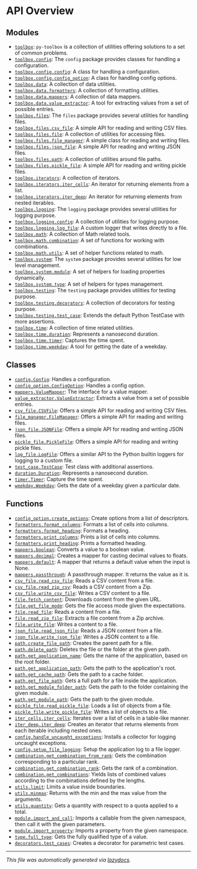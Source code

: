 <!-- markdownlint-disable -->

# API Overview

## Modules

- [`toolbox`](./toolbox.md#module-toolbox): `py-toolbox` is a collection of utilities offering solutions to a set of common problems.
- [`toolbox.config`](./toolbox.config.md#module-toolboxconfig): The `config` package provides classes for handling a configuration.
- [`toolbox.config.config`](./toolbox.config.config.md#module-toolboxconfigconfig): A class for handling a configuration.
- [`toolbox.config.config_option`](./toolbox.config.config_option.md#module-toolboxconfigconfig_option): A class for handling config options.
- [`toolbox.data`](./toolbox.data.md#module-toolboxdata): A collection of data utilities.
- [`toolbox.data.formatters`](./toolbox.data.formatters.md#module-toolboxdataformatters): A collection of formatting utilities.
- [`toolbox.data.mappers`](./toolbox.data.mappers.md#module-toolboxdatamappers): A collection of data mappers.
- [`toolbox.data.value_extractor`](./toolbox.data.value_extractor.md#module-toolboxdatavalue_extractor): A tool for extracting values from a set of possible entries.
- [`toolbox.files`](./toolbox.files.md#module-toolboxfiles): The `files` package provides several utilities for handling files.
- [`toolbox.files.csv_file`](./toolbox.files.csv_file.md#module-toolboxfilescsv_file): A simple API for reading and writing CSV files.
- [`toolbox.files.file`](./toolbox.files.file.md#module-toolboxfilesfile): A collection of utilities for accessing files.
- [`toolbox.files.file_manager`](./toolbox.files.file_manager.md#module-toolboxfilesfile_manager): A simple class for reading and writing files.
- [`toolbox.files.json_file`](./toolbox.files.json_file.md#module-toolboxfilesjson_file): A simple API for reading and writing JSON files.
- [`toolbox.files.path`](./toolbox.files.path.md#module-toolboxfilespath): A collection of utilities around file paths.
- [`toolbox.files.pickle_file`](./toolbox.files.pickle_file.md#module-toolboxfilespickle_file): A simple API for reading and writing pickle files.
- [`toolbox.iterators`](./toolbox.iterators.md#module-toolboxiterators): A collection of iterators.
- [`toolbox.iterators.iter_cells`](./toolbox.iterators.iter_cells.md#module-toolboxiteratorsiter_cells): An iterator for returning elements from a list.
- [`toolbox.iterators.iter_deep`](./toolbox.iterators.iter_deep.md#module-toolboxiteratorsiter_deep): An iterator for returning elements from nested iterables.
- [`toolbox.logging`](./toolbox.logging.md#module-toolboxlogging): The `logging` package provides several utilities for logging purpose.
- [`toolbox.logging.config`](./toolbox.logging.config.md#module-toolboxloggingconfig): A collection of utilities for logging purpose.
- [`toolbox.logging.log_file`](./toolbox.logging.log_file.md#module-toolboxlogginglog_file): A custom logger that writes directly to a file.
- [`toolbox.math`](./toolbox.math.md#module-toolboxmath): A collection of Math related tools.
- [`toolbox.math.combination`](./toolbox.math.combination.md#module-toolboxmathcombination): A set of functions for working with combinations.
- [`toolbox.math.utils`](./toolbox.math.utils.md#module-toolboxmathutils): A set of helper functions related to math.
- [`toolbox.system`](./toolbox.system.md#module-toolboxsystem): The `system` package provides several utilities for low level management.
- [`toolbox.system.module`](./toolbox.system.module.md#module-toolboxsystemmodule): A set of helpers for loading properties dynamically.
- [`toolbox.system.type`](./toolbox.system.type.md#module-toolboxsystemtype): A set of helpers for types management.
- [`toolbox.testing`](./toolbox.testing.md#module-toolboxtesting): The `testing` package provides utilities for testing purpose.
- [`toolbox.testing.decorators`](./toolbox.testing.decorators.md#module-toolboxtestingdecorators): A collection of decorators for testing purpose.
- [`toolbox.testing.test_case`](./toolbox.testing.test_case.md#module-toolboxtestingtest_case): Extends the default Python TestCase with more assertions.
- [`toolbox.time`](./toolbox.time.md#module-toolboxtime): A collection of time related utilities.
- [`toolbox.time.duration`](./toolbox.time.duration.md#module-toolboxtimeduration): Represents a nanosecond duration.
- [`toolbox.time.timer`](./toolbox.time.timer.md#module-toolboxtimetimer): Captures the time spent.
- [`toolbox.time.weekday`](./toolbox.time.weekday.md#module-toolboxtimeweekday): A tool for getting the date of a weekday.

## Classes

- [`config.Config`](./toolbox.config.config.md#class-config): Handles a configuration.
- [`config_option.ConfigOption`](./toolbox.config.config_option.md#class-configoption): Handles a config option.
- [`mappers.ValueMapper`](./toolbox.data.mappers.md#class-valuemapper): The interface for a value mapper.
- [`value_extractor.ValueExtractor`](./toolbox.data.value_extractor.md#class-valueextractor): Extracts a value from a set of possible entries.
- [`csv_file.CSVFile`](./toolbox.files.csv_file.md#class-csvfile): Offers a simple API for reading and writing CSV files.
- [`file_manager.FileManager`](./toolbox.files.file_manager.md#class-filemanager): Offers a simple API for reading and writing files.
- [`json_file.JSONFile`](./toolbox.files.json_file.md#class-jsonfile): Offers a simple API for reading and writing JSON files.
- [`pickle_file.PickleFile`](./toolbox.files.pickle_file.md#class-picklefile): Offers a simple API for reading and writing pickle files.
- [`log_file.LogFile`](./toolbox.logging.log_file.md#class-logfile): Offers a similar API to the Python builtin loggers for logging to a custom file.
- [`test_case.TestCase`](./toolbox.testing.test_case.md#class-testcase): Test class with additional assertions.
- [`duration.Duration`](./toolbox.time.duration.md#class-duration): Represents a nanosecond duration.
- [`timer.Timer`](./toolbox.time.timer.md#class-timer): Capture the time spent.
- [`weekday.Weekday`](./toolbox.time.weekday.md#class-weekday): Gets the date of a weekday given a particular date.

## Functions

- [`config_option.create_options`](./toolbox.config.config_option.md#function-create_options): Create options from a list of descriptors.
- [`formatters.format_columns`](./toolbox.data.formatters.md#function-format_columns): Formats a list of cells into columns.
- [`formatters.format_heading`](./toolbox.data.formatters.md#function-format_heading): Formats a heading.
- [`formatters.print_columns`](./toolbox.data.formatters.md#function-print_columns): Prints a list of cells into columns.
- [`formatters.print_heading`](./toolbox.data.formatters.md#function-print_heading): Prints a formatted heading.
- [`mappers.boolean`](./toolbox.data.mappers.md#function-boolean): Converts a value to a boolean value.
- [`mappers.decimal`](./toolbox.data.mappers.md#function-decimal): Creates a mapper for casting decimal values to floats.
- [`mappers.default`](./toolbox.data.mappers.md#function-default): A mapper that returns a default value when the input is None.
- [`mappers.passthrough`](./toolbox.data.mappers.md#function-passthrough): A passthrough mapper. It returns the value as it is.
- [`csv_file.read_csv_file`](./toolbox.files.csv_file.md#function-read_csv_file): Reads a CSV content from a file.
- [`csv_file.read_zip_csv`](./toolbox.files.csv_file.md#function-read_zip_csv): Reads a CSV content from a Zip.
- [`csv_file.write_csv_file`](./toolbox.files.csv_file.md#function-write_csv_file): Writes a CSV content to a file.
- [`file.fetch_content`](./toolbox.files.file.md#function-fetch_content): Downloads content from the given URL.
- [`file.get_file_mode`](./toolbox.files.file.md#function-get_file_mode): Gets the file access mode given the expectations.
- [`file.read_file`](./toolbox.files.file.md#function-read_file): Reads a content from a file.
- [`file.read_zip_file`](./toolbox.files.file.md#function-read_zip_file): Extracts a file content from a Zip archive.
- [`file.write_file`](./toolbox.files.file.md#function-write_file): Writes a content to a file.
- [`json_file.read_json_file`](./toolbox.files.json_file.md#function-read_json_file): Reads a JSON content from a file.
- [`json_file.write_json_file`](./toolbox.files.json_file.md#function-write_json_file): Writes a JSON content to a file.
- [`path.create_file_path`](./toolbox.files.path.md#function-create_file_path): Creates the parent path for a file.
- [`path.delete_path`](./toolbox.files.path.md#function-delete_path): Deletes the file or the folder at the given path.
- [`path.get_application_name`](./toolbox.files.path.md#function-get_application_name): Gets the name of the application, based on the root folder.
- [`path.get_application_path`](./toolbox.files.path.md#function-get_application_path): Gets the path to the application's root.
- [`path.get_cache_path`](./toolbox.files.path.md#function-get_cache_path): Gets the path to a cache folder.
- [`path.get_file_path`](./toolbox.files.path.md#function-get_file_path): Gets a full path for a file inside the application.
- [`path.get_module_folder_path`](./toolbox.files.path.md#function-get_module_folder_path): Gets the path to the folder containing the given module.
- [`path.get_module_path`](./toolbox.files.path.md#function-get_module_path): Gets the path to the given module.
- [`pickle_file.read_pickle_file`](./toolbox.files.pickle_file.md#function-read_pickle_file): Loads a list of objects from a file.
- [`pickle_file.write_pickle_file`](./toolbox.files.pickle_file.md#function-write_pickle_file): Writes a list of objects to a file.
- [`iter_cells.iter_cells`](./toolbox.iterators.iter_cells.md#function-iter_cells): Iterates over a list of cells in a table-like manner.
- [`iter_deep.iter_deep`](./toolbox.iterators.iter_deep.md#function-iter_deep): Creates an iterator that returns elements from each iterable including nested ones.
- [`config.handle_uncaught_exceptions`](./toolbox.logging.config.md#function-handle_uncaught_exceptions): Installs a collector for logging uncaught exceptions.
- [`config.setup_file_logging`](./toolbox.logging.config.md#function-setup_file_logging): Setup the application log to a file logger.
- [`combination.get_combination_from_rank`](./toolbox.math.combination.md#function-get_combination_from_rank): Gets the combination corresponding to a particular rank.
- [`combination.get_combination_rank`](./toolbox.math.combination.md#function-get_combination_rank): Gets the rank of a combination.
- [`combination.get_combinations`](./toolbox.math.combination.md#function-get_combinations): Yields lists of combined values according to the combinations defined by the lengths.
- [`utils.limit`](./toolbox.math.utils.md#function-limit): Limits a value inside boundaries.
- [`utils.minmax`](./toolbox.math.utils.md#function-minmax): Returns with the min and the max value from the arguments.
- [`utils.quantity`](./toolbox.math.utils.md#function-quantity): Gets a quantity with respect to a quota applied to a total.
- [`module.import_and_call`](./toolbox.system.module.md#function-import_and_call): Imports a callable from the given namespace, then call it with the given parameters.
- [`module.import_property`](./toolbox.system.module.md#function-import_property): Imports a property from the given namespace.
- [`type.full_type`](./toolbox.system.type.md#function-full_type): Gets the fully qualified type of a value.
- [`decorators.test_cases`](./toolbox.testing.decorators.md#function-test_cases): Creates a decorator for parametric test cases.


---

_This file was automatically generated via [lazydocs](https://github.com/ml-tooling/lazydocs)._
